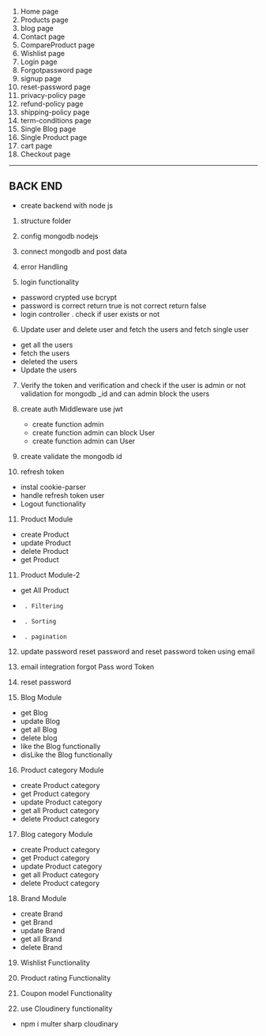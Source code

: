1. Home page
2. Products page
3. blog page
4. Contact page
5. CompareProduct page
6. Wishlist page
7. Login page
8. Forgotpassword page
9. signup page
10. reset-password page
11. privacy-policy page
12. refund-policy page
13. shipping-policy page
14. term-conditions page
15. Single Blog page
16. Single Product page
17. cart page
18. Checkout page

---

## BACK END

- create backend with node js

1. structure folder

2. config mongodb nodejs

3. connect mongodb and post data

4. error Handling

5. login functionality

- password crypted use bcrypt
- password is correct return true is not correct return false
- login controller
  . check if user exists or not

6. Update user and delete user and fetch the users and fetch single user

- get all the users
- fetch the users
- deleted the users
- Update the users

7. Verify the token and verification and check if the user is admin or not validation for mongodb \_id and can admin block the users

8. create auth Middleware use jwt

   - create function admin
   - create function admin can block User
   - create function admin can User

9. create validate the mongodb id

10. refresh token

- instal cookie-parser
- handle refresh token user
- Logout functionality

11. Product Module

- create Product
- update Product
- delete Product
- get Product

11. Product Module-2

- get All Product
-      . Filtering
-      . Sorting
-      . pagination

12. update password reset password and reset password token using email

13. email integration forgot Pass word Token

14. reset password

15. Blog Module

- get Blog
- update Blog
- get all Blog
- delete blog
- like the Blog functionally
- disLike the Blog functionally

16. Product category Module

- create Product category
- get Product category
- update Product category
- get all Product category
- delete Product category

17. Blog category Module

- create Product category
- get Product category
- update Product category
- get all Product category
- delete Product category

18. Brand Module

- create Brand
- get Brand
- update Brand
- get all Brand
- delete Brand

19. Wishlist Functionality

20. Product rating Functionality

21. Coupon model Functionality

22. use Cloudinery functionality

- npm i multer sharp cloudinary
